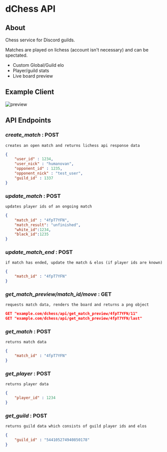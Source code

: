 # dChess API
## About
Chess service for Discord guilds.

Matches are played on lichess (account isn't necessary) and can be spectated. 
- Custom Global/Guild elo
- Player/guild stats
- Live board preview

## Example Client
![preview](https://media.discordapp.net/attachments/637381930488430594/712762969079152750/api_preview.png)
## API Endpoints

### *create_match* : **POST**
```
creates an open match and returns lichess api response data
```
```json
{
	"user_id" : 1234,
	"user_nick" : "humanovan",
	"opponent_id" : 1235,
	"opponent_nick" : "test_user",
	"guild_id" : 1337
}
```
### *update_match* : **POST**
```
updates player ids of an ongoing match
```
```json
{
	"match_id" : "4fpT7YFN",
	"match_result": "unfinished", 
	"white_id":1234,
	"black_id":1235 
}
```
### *update_match_end* : **POST**
```
if match has ended, update the match & elos (if player ids are known)
```
```json
{
	"match_id" : "4fpT7YFN"
}
```
### *get_match_preview/match_id/move* : **GET**
```
requests match data, renders the board and returns a png object
```
```json
GET "example.com/dchess/api/get_match_preview/4fpT7YFN/11"
GET "example.com/dchess/api/get_match_preview/4fpT7YFN/last" 
```
### *get_match* : **POST**
```
returns match data
```
```json
{
	"match_id" : "4fpT7YFN"
}
``` 
### *get_player* : **POST**
```
returns player data
```

```json
{
	"player_id" : 1234
}
``` 

### *get_guild* : **POST**
```
returns guild data which consists of guild player ids and elos
```
```json
{
	"guild_id" : "544105274940850178"
}
``` 
